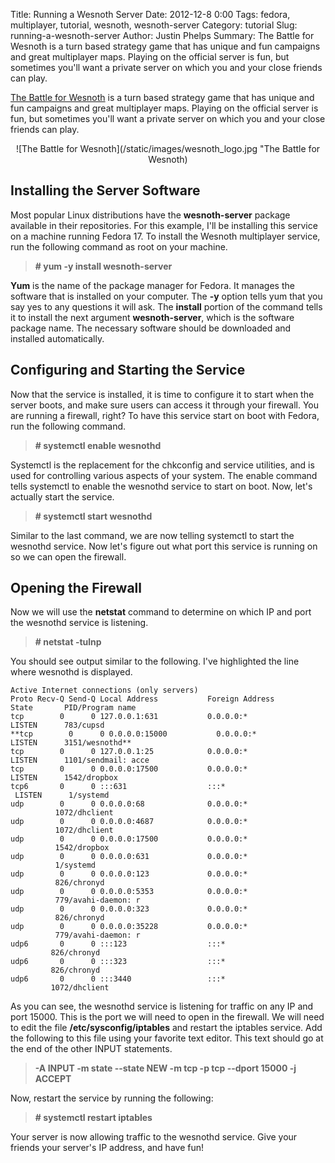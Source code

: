 Title: Running a Wesnoth Server
Date: 2012-12-8 0:00
Tags: fedora, multiplayer, tutorial, wesnoth, wesnoth-server
Category: tutorial
Slug: running-a-wesnoth-server
Author: Justin Phelps
Summary: The Battle for Wesnoth is a turn based strategy game that has unique and fun campaigns and great multiplayer maps. Playing on the official server is fun, but sometimes you'll want a private server on which you and your close friends can play.

[The Battle for Wesnoth](http://www.wesnoth.org/) is a turn based strategy game that has unique and fun campaigns and great multiplayer maps. Playing on the official server is fun, but sometimes you'll want a private server on which you and your close friends can play.

<center>![The Battle for Wesnoth](/static/images/wesnoth_logo.jpg "The Battle for Wesnoth)</center>

## Installing the Server Software

Most popular Linux distributions have the **wesnoth-server** package available in their repositories. For this example, I'll be installing this service on a machine running Fedora 17. To install the Wesnoth multiplayer service, run the following command as root on your machine.

> **# yum -y install wesnoth-server**

**Yum** is the name of the package manager for Fedora. It manages the software that is installed on your computer. The **-y** option tells yum that you say yes to any questions it will ask. The **install** portion of the command tells it to install the next argument **wesnoth-server**, which is the software package name. The necessary software should be downloaded and installed automatically.

## Configuring and Starting the Service

Now that the service is installed, it is time to configure it to start when the server boots, and make sure users can access it through your firewall. You are running a firewall, right? To have this service start on boot with Fedora, run the following command.

> **# systemctl enable wesnothd**

Systemctl is the replacement for the chkconfig and service utilities, and is used for controlling various aspects of your system. The enable command tells systemctl to enable the wesnothd service to start on boot. Now, let's actually start the service.

> **# systemctl start wesnothd**

Similar to the last command, we are now telling systemctl to start the wesnothd service. Now let's figure out what port this service is running on so we can open the firewall.

## Opening the Firewall

Now we will use the **netstat** command to determine on which IP and port the wesnothd service is listening.

> **# netstat -tulnp**

You should see output similar to the following. I've highlighted the line where wesnothd is displayed.

```
Active Internet connections (only servers)
Proto Recv-Q Send-Q Local Address           Foreign Address         State       PID/Program name  
tcp        0      0 127.0.0.1:631           0.0.0.0:*               LISTEN      783/cupsd          
**tcp        0      0 0.0.0.0:15000           0.0.0.0:*               LISTEN      3151/wesnothd**
tcp        0      0 127.0.0.1:25            0.0.0.0:*               LISTEN      1101/sendmail: acce
tcp        0      0 0.0.0.0:17500           0.0.0.0:*               LISTEN      1542/dropbox      
tcp6       0      0 :::631                  :::*                    LISTEN      1/systemd          
udp        0      0 0.0.0.0:68              0.0.0.0:*                           1072/dhclient      
udp        0      0 0.0.0.0:4687            0.0.0.0:*                           1072/dhclient      
udp        0      0 0.0.0.0:17500           0.0.0.0:*                           1542/dropbox      
udp        0      0 0.0.0.0:631             0.0.0.0:*                           1/systemd          
udp        0      0 0.0.0.0:123             0.0.0.0:*                           826/chronyd        
udp        0      0 0.0.0.0:5353            0.0.0.0:*                           779/avahi-daemon: r
udp        0      0 0.0.0.0:323             0.0.0.0:*                           826/chronyd        
udp        0      0 0.0.0.0:35228           0.0.0.0:*                           779/avahi-daemon: r
udp6       0      0 :::123                  :::*                                826/chronyd        
udp6       0      0 :::323                  :::*                                826/chronyd        
udp6       0      0 :::3440                 :::*                                1072/dhclient       
```

As you can see, the wesnothd service is listening for traffic on any IP and port 15000. This is the port we will need to open in the firewall. We will need to edit the file **/etc/sysconfig/iptables** and restart the iptables service. Add the following to this file using your favorite text editor. This text should go at the end of the other INPUT statements.

> **-A INPUT -m state --state NEW -m tcp -p tcp --dport 15000 -j ACCEPT**

Now, restart the service by running the following:

> **# systemctl restart iptables**

Your server is now allowing traffic to the wesnothd service. Give your friends your server's IP address, and have fun!
